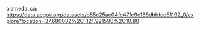 alameda_ca:
https://data.acgov.org/datasets/b55c25ae04fc47fc9c188dbbfcd51192_0/explore?location=37.680082%2C-121.921590%2C10.80